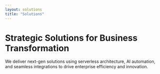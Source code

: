 ```yaml
---
layout: solutions
title: "Solutions"
---
```


# Strategic Solutions for Business Transformation

We deliver next-gen solutions using serverless architecture, AI automation, and seamless integrations to drive enterprise efficiency and innovation.